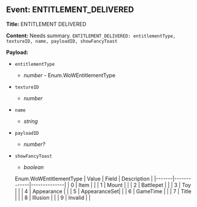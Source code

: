## Event: ENTITLEMENT_DELIVERED

**Title:** ENTITLEMENT DELIVERED

**Content:**
Needs summary.
`ENTITLEMENT_DELIVERED: entitlementType, textureID, name, payloadID, showFancyToast`

**Payload:**
- `entitlementType`
  - *number* - Enum.WoWEntitlementType
- `textureID`
  - *number*
- `name`
  - *string*
- `payloadID`
  - *number?*
- `showFancyToast`
  - *boolean*
  
  Enum.WoWEntitlementType
  | Value | Field       | Description  |
  |-------|-------------|--------------|
  | 0     | Item        |              |
  | 1     | Mount       |              |
  | 2     | Battlepet   |              |
  | 3     | Toy         |              |
  | 4     | Appearance  |              |
  | 5     | AppearanceSet|             |
  | 6     | GameTime    |              |
  | 7     | Title       |              |
  | 8     | Illusion    |              |
  | 9     | Invalid     |              |
